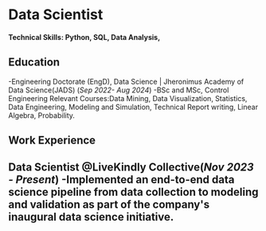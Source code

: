 # Data Scientist

#### Technical Skills: Python, SQL, Data Analysis, 

## Education
-Engineering Doctorate (EngD), Data Science  | Jheronimus Academy of Data Science(JADS) (_Sep 2022- Aug 2024_)
-BSc and MSc, Control Engineering
Relevant Courses:Data Mining, Data Visualization, Statistics, Data Engineering, Modeling and Simulation, Technical Report writing, Linear Algebra, Probability.
## Work Experience
**Data Scientist @LiveKindly Collective(_Nov 2023 - Present_)**
-Implemented an end-to-end data science pipeline from data collection to modeling and validation as part of the company's inaugural data science initiative.
-
